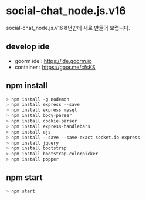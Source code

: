 # social-chat_node.js.v16
social-chat_node.js.v16 8년만에 새로 만들어 보렵니다. 

## develop ide 
- goorm ide : https://ide.goorm.io
- container : https://goor.me/cfsKS

## npm install 
```c
> npm install -g nodemon
> npm install express --save
> npm install express mysql
> npm install body-parser
> npm install cookie-parser
> npm install express-handlebars
> npm install ejs
> npm install --save --save-exact socket.io express
> npm install jquery
> npm install bootstrap
> npm install bootstrap-colorpicker
> npm install popper
```

## npm start
```c
> npm start
```
